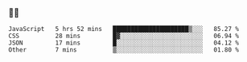 ### 👨‍💻

<!--START_SECTION:waka-->

```text
JavaScript   5 hrs 52 mins   █████████████████████▒░░░   85.27 %
CSS          28 mins         █▓░░░░░░░░░░░░░░░░░░░░░░░   06.94 %
JSON         17 mins         █░░░░░░░░░░░░░░░░░░░░░░░░   04.12 %
Other        7 mins          ▒░░░░░░░░░░░░░░░░░░░░░░░░   01.80 %
```

<!--END_SECTION:waka-->
